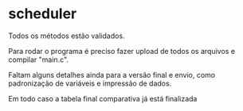 # scheduler

Todos os métodos estão validados.

Para rodar o programa é preciso fazer upload de todos os arquivos e compilar "main.c".

Faltam alguns detalhes ainda para a versão final e envio, como padronização de variáveis e impressão de dados.

Em todo caso a tabela final comparativa já está finalizada
